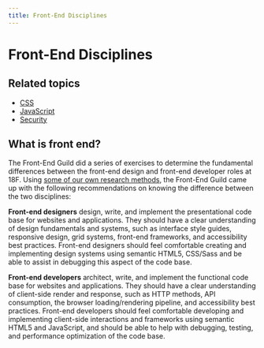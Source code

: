 ```yaml
---
title: Front-End Disciplines
---
```

# Front-End Disciplines

## Related topics
* [CSS]({{site.baseurl}}/css)
* [JavaScript]({{site.baseurl}}/javascript)
* [Security]({{site.baseurl}}/security)

## What is front end?

The Front-End Guild did a series of exercises to determine the
fundamental differences between the front-end design and front-end
developer roles at 18F. Using [some of our own research
methods](https://methods.18f.gov), the Front-End Guild came up with
the following recommendations on knowing the difference between the
two disciplines:

**Front-end designers** design, write, and implement the
presentational code base for websites and applications. They should
have a clear understanding of design fundamentals and systems, such
as interface style guides, responsive design, grid systems, front-end
frameworks, and accessibility best practices. Front-end designers
should feel comfortable creating and implementing design systems
using semantic HTML5, CSS/Sass and be able to assist in debugging
this aspect of the code base.

**Front-end developers** architect, write, and implement the
functional code base for websites and applications. They should have
a clear understanding of client-side render and response, such as
HTTP methods, API consumption, the browser loading/rendering
pipeline, and accessibility best practices. Front-end developers
should feel comfortable developing and implementing client-side
interactions and frameworks using semantic HTML5 and JavaScript, and
should be able to help with debugging, testing, and performance
optimization of the code base.
